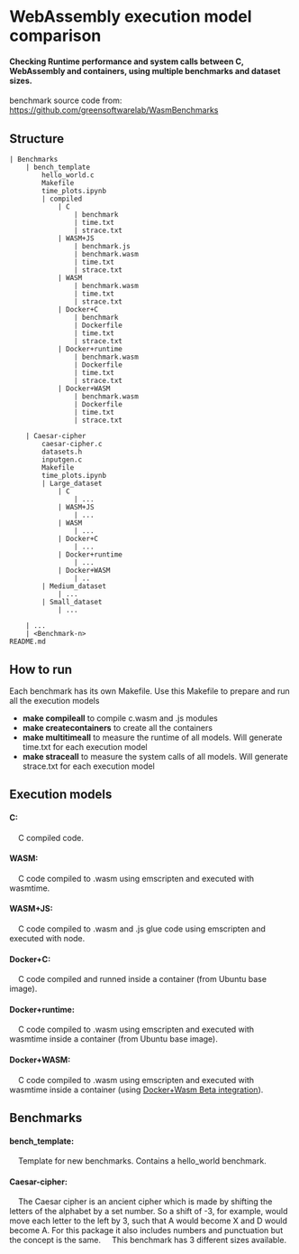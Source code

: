 # WebAssembly execution model comparison
#### Checking Runtime performance and system calls between C, WebAssembly and containers, using multiple benchmarks and dataset sizes.

benchmark source code from: https://github.com/greensoftwarelab/WasmBenchmarks

## Structure

```
| Benchmarks
	| bench_template
		hello_world.c
		Makefile
		time_plots.ipynb
		| compiled
			| C
				| benchmark
				| time.txt
				| strace.txt
			| WASM+JS
				| benchmark.js
				| benchmark.wasm
				| time.txt
				| strace.txt
			| WASM
				| benchmark.wasm
				| time.txt
				| strace.txt
			| Docker+C
				| benchmark
				| Dockerfile
				| time.txt
				| strace.txt
			| Docker+runtime
				| benchmark.wasm
				| Dockerfile
				| time.txt
				| strace.txt
			| Docker+WASM
				| benchmark.wasm
				| Dockerfile
				| time.txt
				| strace.txt
		
	| Caesar-cipher
		caesar-cipher.c
		datasets.h
		inputgen.c
		Makefile
		time_plots.ipynb
		| Large_dataset
			| C
				| ...
			| WASM+JS
				| ...
			| WASM
				| ...
			| Docker+C
				| ...
			| Docker+runtime
				| ...
			| Docker+WASM
				| ..
		| Medium_dataset
			| ...
		| Small_dataset
			| ...
		
	| ...
	| <Benchmark-n>
README.md

```

## How to run

Each benchmark has its own Makefile. Use this Makefile to prepare and run all the execution models
  + **make compileall**	to compile c.wasm and .js modules
  + **make createcontainers**	to create all the containers
  + **make multitimeall**	to measure the runtime of all models. Will generate time.txt for each execution model
  + **make straceall**	to measure the system calls of all models. Will generate strace.txt for each execution model
	

## Execution models
#### C: 
&nbsp;&nbsp;&nbsp;&nbsp;C compiled code.

#### WASM:
&nbsp;&nbsp;&nbsp;&nbsp;C code compiled to .wasm using emscripten and executed with wasmtime.

#### WASM+JS:
&nbsp;&nbsp;&nbsp;&nbsp;C code compiled to .wasm  and .js glue code using emscripten and executed with node.

#### Docker+C:
&nbsp;&nbsp;&nbsp;&nbsp;C code compiled and runned inside a container (from Ubuntu base image).

#### Docker+runtime:
&nbsp;&nbsp;&nbsp;&nbsp;C code compiled to .wasm using emscripten and executed with wasmtime inside a container (from Ubuntu base image).

#### Docker+WASM:
&nbsp;&nbsp;&nbsp;&nbsp;C code compiled to .wasm using emscripten and executed with wasmtime inside a container (using [Docker+Wasm Beta integration](https://www.docker.com/blog/announcing-dockerwasm-technical-preview-2/)).


## Benchmarks
#### bench_template: 
&nbsp;&nbsp;&nbsp;&nbsp;Template for new benchmarks. Contains a hello_world benchmark.

#### Caesar-cipher: 
&nbsp;&nbsp;&nbsp;&nbsp;The Caesar cipher is an ancient cipher which is made by shifting the letters of the alphabet by a set number. So a shift of -3, for example, would move each letter to the left by 3, such that A would become X and D would become A. For this package it also includes numbers and punctuation but the concept is the same.
&nbsp;&nbsp;&nbsp;&nbsp;This benchmark has 3 different sizes available.


